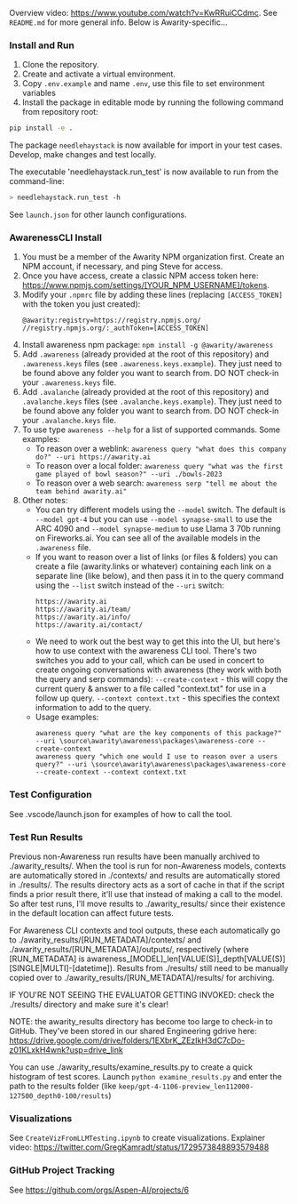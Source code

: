 Overview video: https://www.youtube.com/watch?v=KwRRuiCCdmc. See `README.md` for more general info. Below is Awarity-specific...

### Install and Run

1. Clone the repository.
2. Create and activate a virtual environment.
3. Copy `.env.example` and name `.env`, use this file to set environment variables
4. Install the package in editable mode by running the following command from repository root:

```zsh
pip install -e .
```

The package `needlehaystack` is now available for import in your test cases. Develop, make changes and test locally.

The executable 'needlehaystack.run_test' is now available to run from the command-line:

```zsh
> needlehaystack.run_test -h
```

See `launch.json` for other launch configurations.

### AwarenessCLI Install

1. You must be a member of the Awarity NPM organization first. Create an NPM account, if necessary, and ping Steve for access.
2. Once you have access, create a classic NPM access token here: https://www.npmjs.com/settings/[YOUR_NPM_USERNAME]/tokens.
3. Modify your `.npmrc` file by adding these lines (replacing `[ACCESS_TOKEN]` with the token you just created):
    ```
    @awarity:registry=https://registry.npmjs.org/
    //registry.npmjs.org/:_authToken=[ACCESS_TOKEN]
    ```
4. Install awareness npm package: `npm install -g @awarity/awareness`
5. Add `.awareness` (already provided at the root of this repository) and `.awareness.keys` files (see `.awareness.keys.example`). They just need to be found above any folder you want to search from. DO NOT check-in your `.awareness.keys` file.
6. Add `.avalanche` (already provided at the root of this repository) and `.avalanche.keys` files (see `.avalanche.keys.example`). They just need to be found above any folder you want to search from. DO NOT check-in your `.avalanche.keys` file.
7. To use type `awareness --help` for a list of supported commands. Some examples:
    - To reason over  a weblink: `awareness query "what does this company do?" --uri https://awarity.ai`
    - To reason over a local folder: `awareness query "what was the first game played of bowl season?" --uri ./bowls-2023`
    - To reason over a web search: `awareness serp "tell me about the team behind awarity.ai"`
8. Other notes:
    - You can try different models using the `--model` switch. The default is `--model gpt-4` but you can use `--model synapse-small` to use the ARC 4090 and `--model synapse-medium` to use Llama 3 70b running on Fireworks.ai.  You can see all of the available models in the `.awareness` file.
    - If you want to reason over a list of links (or files & folders) you can create a file (awarity.links or whatever) containing each link on a separate line (like below), and then pass it in to the query command using the `--list` switch instead of the `--uri` switch:
        ```
        https://awarity.ai
        https://awarity.ai/team/
        https://awarity.ai/info/
        https://awarity.ai/contact/
        ```
    - We need to work out the best way to get this into the UI, but here's how to use context with the awareness CLI tool.  There's two switches you add to your call, which can be used in concert to create ongoing conversations with awareness (they work with both the query and serp commands):
        `--create-context` - this will copy the current query & answer to a file called "context.txt" for use in a follow up query.
        `--context context.txt` - this specifies the context information to add to the query.
    - Usage examples:
        ```
        awareness query "what are the key components of this package?" --uri \source\awarity\awareness\packages\awareness-core --create-context
        awareness query "which one would I use to reason over a users query?" --uri \source\awarity\awareness\packages\awareness-core --create-context --context context.txt
        ```

### Test Configuration
See .vscode/launch.json for examples of how to call the tool.

### Test Run Results
Previous non-Awareness run results have been manually archived to ./awarity_results/. When the tool is run for non-Awareness models, contexts are automatically stored in ./contexts/ and results are automatically stored in ./results/.
The results directory acts as a sort of cache in that if the script finds a prior result there, it'll use that instead of making a call to the model. So after test runs, I'll move results to ./awarity_results/ since their existence in the default location can affect future tests.

For Awareness CLI contexts and tool outputs, these each automatically go to ./awarity_results/[RUN_METADATA]/contexts/ and ./awarity_results/[RUN_METADATA]/outputs/, respectively (where [RUN_METADATA] is awareness_[MODEL]_len[VALUE(S)]_depth[VALUE(S)][SINGLE|MULTI]-[datetime]). Results from ./results/ still need to be manually copied over to ./awarity_results/[RUN_METADATA]/results/ for archiving.

IF YOU'RE NOT SEEING THE EVALUATOR GETTING INVOKED: check the ./results/ directory and make sure it's clear!

NOTE: the awarity_results directory has become too large to check-in to GitHub. They've been stored in our shared Engineering gdrive here: https://drive.google.com/drive/folders/1EXbrK_ZEzIkH3dC7cDo-z01KLxkH4wnk?usp=drive_link

You can use ./awarity_results/examine_results.py to create a quick histogram of test scores. Launch ```python examine_results.py``` and enter the path to the results folder (like ```keep/gpt-4-1106-preview_len112000-127500_depth0-100/results```)

### Visualizations

See `CreateVizFromLLMTesting.ipynb` to create visualizations. Explainer video: https://twitter.com/GregKamradt/status/1729573848893579488

### GitHub Project Tracking

See https://github.com/orgs/Aspen-AI/projects/6
